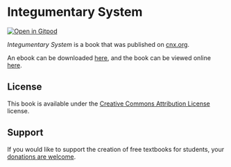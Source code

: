 # Integumentary System

[![Open in Gitpod](https://gitpod.io/button/open-in-gitpod.svg)](https://gitpod.io/from-referrer/)

_Integumentary System_ is a book that was published on [cnx.org](https://cnx.org/).

An ebook can be downloaded [here](https://github.com/cnx-user-books/cnxbook-integumentary-system/releases/latest), and the book can be viewed online [here](https://github.com/cnx-user-books/cnxbook-integumentary-system/releases/latest).

## License
This book is available under the [Creative Commons Attribution License](./LICENSE) license.

## Support
If you would like to support the creation of free textbooks for students, your [donations are welcome](https://riceconnect.rice.edu/donation/support-openstax-banner).
